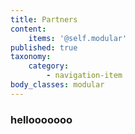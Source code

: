 ```yaml
---
title: Partners
content:
    items: '@self.modular'
published: true
taxonomy:
    category:
        - navigation-item
body_classes: modular
---
```


### hellooooooo